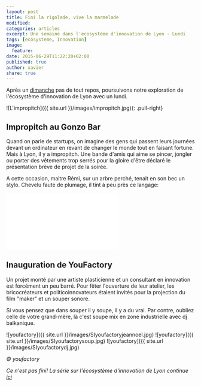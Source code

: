 ```yaml
---
layout: post
title: Fini la rigolade, vive la marmelade
modified:
categories: articles
excerpt: Une semaine dans l'ecosystème d'innovation de Lyon - Lundi
tags: [ecosysteme, Innovation]
image:
  feature:
date: 2015-06-29T11:22:20+02:00
published: true
author: xavier
share: true
---
```

Après un [dimanche](/articles/semaine-dans-ecosysteme-innovation-Lyon/) pas de tout repos, poursuivons notre exploration de l'écosystème d'innovation de Lyon avec un lundi.  

![L'impropitch]({{ site.url }}/images/impropitch.jpg){: .pull-right}

## Impropitch au Gonzo Bar

Quand on parle de startups, on imagine des gens qui passent leurs journées devant un ordinateur en revant de changer le monde tout en faisant fortune. Mais à Lyon, il y a impropitch. Une bande d'amis qui aime se pincer, jongler ou porter des vêtements trop serrés pour la gloire d'être déclaré le présentation brève de projet de la soirée. 

A cette occasion, maitre Rémi, sur un arbre perché, tenait en son bec un stylo. Chevelu faute de plumage, il tint à peu près ce langage:

<iframe src="{{ site.url }}/images/Impropitch.mp4" frameborder="0"> </iframe>

## Inauguration de YouFactory

Un projet monté par une artiste plasticienne et un consultant en innovation est forcément un peu barré. Pour fêter l'ouverture de leur atelier, les bricocréateurs et politicoinnovateurs étaient invités pour la projection du film "maker" et un souper sonore. 

Si vous pensez que dans souper il y soupe, il y a du vrai. Par contre, oubliez celle de votre grand-mère, là c'est soupe mix en zone industrielle avec dj balkanique.

![youfactory]({{ site.url }}/images/SIyoufactoryjeannoel.jpg)
![youfactory]({{ site.url }}/images/SIyoufactorysoup.jpg)
![youfactory]({{ site.url }}/images/SIyoufactorydj.jpg)

_&copy; youfactory_

_Ce n'est pas fini! La série sur l'écosystème d'innovation de Lyon continue [ici](http://lesgeeksdudimanche.github.io/articles/semaine-ecosysteme-innovation-Lyon-mardi/)_